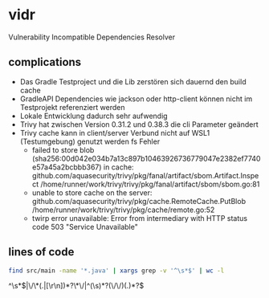 # vidr
Vulnerability Incompatible Dependencies Resolver

## complications
- Das Gradle Testproject und die Lib zerstören sich dauernd den build cache
- GradleAPI Dependencies wie jackson oder http-client können nicht im Testprojekt referenziert werden
- Lokale Entwicklung dadurch sehr aufwendig
- Trivy hat zwischen Version 0.31.2 und 0.38.3 die cli Parameter geändert
- Trivy cache kann in client/server Verbund nicht auf WSL1 (Testumgebung) genutzt werden fs Fehler
  - failed to store blob (sha256:00d042e034b7a13c897b10463926736779047e2382ef7740e57a45a2bcbbb367) in cache:
    github.com/aquasecurity/trivy/pkg/fanal/artifact/sbom.Artifact.Inspect
    /home/runner/work/trivy/trivy/pkg/fanal/artifact/sbom/sbom.go:81
  - unable to store cache on the server:
    github.com/aquasecurity/trivy/pkg/cache.RemoteCache.PutBlob
    /home/runner/work/trivy/trivy/pkg/cache/remote.go:52
  - twirp error unavailable: Error from intermediary with HTTP status code 503 "Service Unavailable"
 
## lines of code
```bash
find src/main -name '*.java' | xargs grep -v '^\s*$' | wc -l
```
^\s*$|\/\*(.|[\r\n])*?\*\/|^(\s)*?(\/\/)(.)*?$
